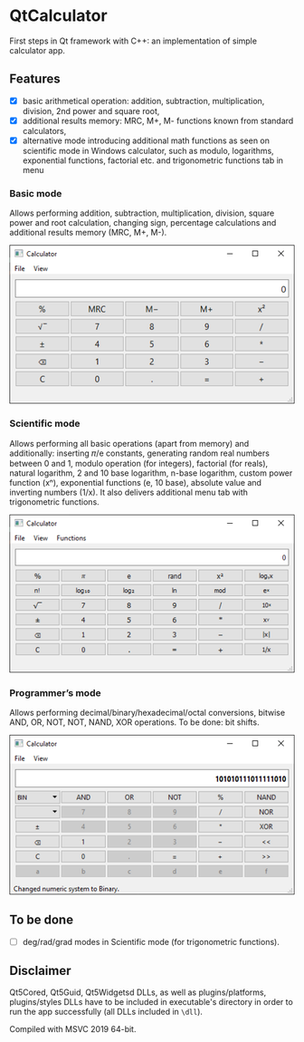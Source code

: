 # QtCalculator
First steps in Qt framework with C++: an implementation of simple calculator app.

## Features
- [x] basic arithmetical operation: addition, subtraction, multiplication, division, 2nd power and square root,
- [x] additional results memory: MRC, M+, M- functions known from standard calculators,
- [x] alternative mode introducing additional math functions as seen on scientific mode in Windows calculator,
such as modulo, logarithms, exponential functions, factorial etc. and trigonometric functions tab in menu

### Basic mode
Allows performing addition, subtraction, multiplication, division, square power and root calculation, changing sign,
percentage calculations and additional results memory (MRC, M+, M-).

![Calculator window screenshot – basic mode](https://github.com/kszapsza/QtCalculator/raw/master/calc_basic.png)

### Scientific mode
Allows performing all basic operations (apart from memory) and additionally: inserting 𝜋/e constants, generating random
real numbers between 0 and 1, modulo operation (for integers), factorial (for reals), natural logarithm, 2 and 10 base
logarithm, n-base logarithm, custom power function (xⁿ), exponential functions (e, 10 base), absolute value and
inverting numbers (1/x). It also delivers additional menu tab with trigonometric functions.

![Calculator window screenshot – scientific mode](https://github.com/kszapsza/QtCalculator/raw/master/calc_sci.png)

### Programmer’s mode
Allows performing decimal/binary/hexadecimal/octal conversions, bitwise AND, OR, NOT, NOT, NAND, XOR operations. To be done: bit shifts.

![Calculator window screenshot – programmer mode](https://github.com/kszapsza/QtCalculator/raw/master/calc_prog.png)

## To be done
- [ ] deg/rad/grad modes in Scientific mode (for trigonometric functions).

## Disclaimer
Qt5Cored, Qt5Guid, Qt5Widgetsd DLLs, as well as plugins/platforms, plugins/styles DLLs have to be included in
executable's directory in order to run the app successfully (all DLLs included in `\dll`).

Compiled with MSVC 2019 64-bit.